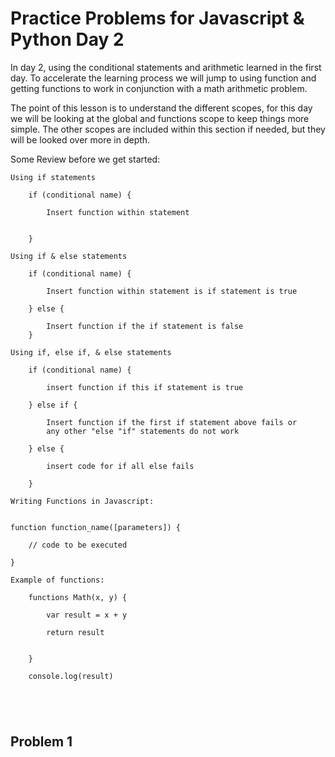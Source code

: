 # Practice Problems for Javascript & Python Day 2 



In day 2, using the conditional statements and arithmetic learned in the first day. To accelerate the learning process we will jump to using function and getting functions to work in conjunction with a math arithmetic problem. 

The point of this lesson is to understand the different scopes, for this day we will be looking at the global and functions scope to keep things more simple. The other scopes are included within this section if needed, but they will be looked over more in depth. 

Some Review before we get started: 

```
Using if statements

    if (conditional name) {
        
        Insert function within statement 


    }

Using if & else statements 

    if (conditional name) {

        Insert function within statement is if statement is true

    } else {

        Insert function if the if statement is false 
    }

Using if, else if, & else statements 

    if (conditional name) {

        insert function if this if statement is true 

    } else if {

        Insert function if the first if statement above fails or    
        any other "else "if" statements do not work 

    } else {

        insert code for if all else fails 

    }

Writing Functions in Javascript: 


function function_name([parameters]) {

    // code to be executed 

}

Example of functions: 

    functions Math(x, y) {

        var result = x + y

        return result


    }

    console.log(result)





```

## Problem 1
